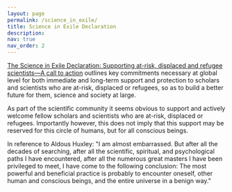 ```yaml
---
layout: page
permalink: /science_in_exile/
title: Science in Exile Declaration
description: 
nav: true
nav_order: 2
---
```

[The Science in Exile Declaration: Supporting at-risk, displaced and refugee scientists—A call to action](https://www.interacademies.org/publication/science-exile-declaration-supporting-risk-displaced-and-refugee-scientists-call-action) outlines key commitments necessary at global level for both immediate and long-term support and protection to scholars and scientists who are at-risk, displaced or refugees, so as to build a better future for them, science and society at large.

As part of the scientific community it seems obvious to support and actively welcome fellow scholars and scientists who are at-risk, displaced or refugees. 
Importantly however, this does not imply that this support may be reserved for this circle of humans, but for all conscious beings. 

In reference to Aldous Huxley:
"I am almost embarrassed. But after all the decades of searching, after all the scientific, spiritual, and psychological paths I have encountered, after all the numerous great masters I have been privileged to meet, I have come to the following conclusion: The most powerful and beneficial practice is probably to encounter oneself, other human and conscious beings, and the entire universe in a benign way."


